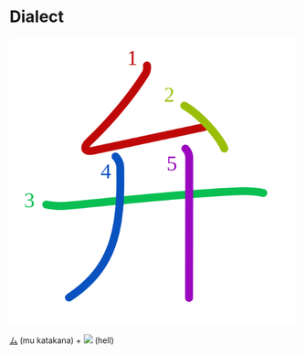 # Dialect
![5f01](../kanji-colorize/5f01.svg)

[ム](ム.md) (mu katakana) + [![](http://www.kanjidamage.com/assets/radsmall/hell-4dadca95c35e3d3e24cb8b6728dc3b3311a634079918cd2097ddfa7720fcfd03.jpg)](http://www.kanjidamage.com/kanji/1524-hell) (hell)